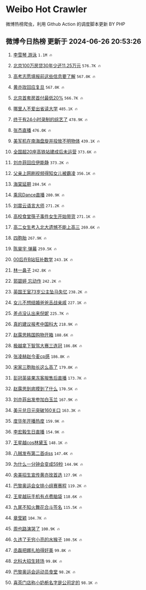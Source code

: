 # Weibo Hot Crawler 



微博热榜爬虫，利用 Github Action 的调度脚本更新 BY PHP 


## 微博今日热榜 更新于 2024-06-26 20:53:26 
1. [李雪琴 游泳](https://s.weibo.com/weibo?q=%E6%9D%8E%E9%9B%AA%E7%90%B4%20%E6%B8%B8%E6%B3%B3&t=31&band_rank=1&Refer=top) `1.1M 🔥` 

1. [北京100万房贷30年少还11.25万元](https://s.weibo.com/weibo?q=%23%E5%8C%97%E4%BA%AC100%E4%B8%87%E6%88%BF%E8%B4%B730%E5%B9%B4%E5%B0%91%E8%BF%9811.25%E4%B8%87%E5%85%83%23&t=31&band_rank=2&Refer=top) `576.7K 🔥` 

1. [高考志愿填报前这些信息要了解](https://s.weibo.com/weibo?q=%23%E9%AB%98%E8%80%83%E5%BF%97%E6%84%BF%E5%A1%AB%E6%8A%A5%E5%89%8D%E8%BF%99%E4%BA%9B%E4%BF%A1%E6%81%AF%E8%A6%81%E4%BA%86%E8%A7%A3%23&t=31&band_rank=3&Refer=top) `567.0K 🔥` 

1. [黄亦玫回应复旦](https://s.weibo.com/weibo?q=%23%E9%BB%84%E4%BA%A6%E7%8E%AB%E5%9B%9E%E5%BA%94%E5%A4%8D%E6%97%A6%23&t=31&band_rank=4&Refer=top) `567.0K 🔥` 

1. [北京首套房首付最低20%](https://s.weibo.com/weibo?q=%23%E5%8C%97%E4%BA%AC%E9%A6%96%E5%A5%97%E6%88%BF%E9%A6%96%E4%BB%98%E6%9C%80%E4%BD%8E20%25%23&t=31&band_rank=5&Refer=top) `566.7K 🔥` 

1. [哪里人不爱出省读大学](https://s.weibo.com/weibo?q=%23%E5%93%AA%E9%87%8C%E4%BA%BA%E4%B8%8D%E7%88%B1%E5%87%BA%E7%9C%81%E8%AF%BB%E5%A4%A7%E5%AD%A6%23&t=31&band_rank=6&Refer=top) `485.1K 🔥` 

1. [终于有24小时录制的综艺了](https://s.weibo.com/weibo?q=%23%E7%BB%88%E4%BA%8E%E6%9C%8924%E5%B0%8F%E6%97%B6%E5%BD%95%E5%88%B6%E7%9A%84%E7%BB%BC%E8%89%BA%E4%BA%86%23&t=31&band_rank=7&Refer=top) `478.9K 🔥` 

1. [张杰直播](https://s.weibo.com/weibo?q=%E5%BC%A0%E6%9D%B0%E7%9B%B4%E6%92%AD&t=31&band_rank=8&Refer=top) `476.0K 🔥` 

1. [美军机在南海盘旋并投放不明物体](https://s.weibo.com/weibo?q=%23%E7%BE%8E%E5%86%9B%E6%9C%BA%E5%9C%A8%E5%8D%97%E6%B5%B7%E7%9B%98%E6%97%8B%E5%B9%B6%E6%8A%95%E6%94%BE%E4%B8%8D%E6%98%8E%E7%89%A9%E4%BD%93%23&t=31&band_rank=9&Refer=top) `439.1K 🔥` 

1. [全国超20座高铁站建成后未运营](https://s.weibo.com/weibo?q=%23%E5%85%A8%E5%9B%BD%E8%B6%8520%E5%BA%A7%E9%AB%98%E9%93%81%E7%AB%99%E5%BB%BA%E6%88%90%E5%90%8E%E6%9C%AA%E8%BF%90%E8%90%A5%23&t=31&band_rank=10&Refer=top) `373.6K 🔥` 

1. [刘亦菲回应伊能静](https://s.weibo.com/weibo?q=%23%E5%88%98%E4%BA%A6%E8%8F%B2%E5%9B%9E%E5%BA%94%E4%BC%8A%E8%83%BD%E9%9D%99%23&t=31&band_rank=11&Refer=top) `373.2K 🔥` 

1. [父亲上网刷视频得知女儿被霸凌](https://s.weibo.com/weibo?q=%23%E7%88%B6%E4%BA%B2%E4%B8%8A%E7%BD%91%E5%88%B7%E8%A7%86%E9%A2%91%E5%BE%97%E7%9F%A5%E5%A5%B3%E5%84%BF%E8%A2%AB%E9%9C%B8%E5%87%8C%23&t=31&band_rank=12&Refer=top) `356.1K 🔥` 

1. [海棠延期](https://s.weibo.com/weibo?q=%E6%B5%B7%E6%A3%A0%E5%BB%B6%E6%9C%9F&t=31&band_rank=13&Refer=top) `284.5K 🔥` 

1. [乘风Dance直播](https://s.weibo.com/weibo?q=%23%E4%B9%98%E9%A3%8EDance%E7%9B%B4%E6%92%AD%23&t=31&band_rank=14&Refer=top) `280.9K 🔥` 

1. [刘震云语言大师](https://s.weibo.com/weibo?q=%23%E5%88%98%E9%9C%87%E4%BA%91%E8%AF%AD%E8%A8%80%E5%A4%A7%E5%B8%88%23&t=31&band_rank=15&Refer=top) `271.2K 🔥` 

1. [高校食堂筷子事件女生开始带货](https://s.weibo.com/weibo?q=%23%E9%AB%98%E6%A0%A1%E9%A3%9F%E5%A0%82%E7%AD%B7%E5%AD%90%E4%BA%8B%E4%BB%B6%E5%A5%B3%E7%94%9F%E5%BC%80%E5%A7%8B%E5%B8%A6%E8%B4%A7%23&t=31&band_rank=16&Refer=top) `271.1K 🔥` 

1. [高二女生考入北大遗憾不能上高三](https://s.weibo.com/weibo?q=%23%E9%AB%98%E4%BA%8C%E5%A5%B3%E7%94%9F%E8%80%83%E5%85%A5%E5%8C%97%E5%A4%A7%E9%81%97%E6%86%BE%E4%B8%8D%E8%83%BD%E4%B8%8A%E9%AB%98%E4%B8%89%23&t=31&band_rank=17&Refer=top) `269.6K 🔥` 

1. [四胞胎](https://s.weibo.com/weibo?q=%E5%9B%9B%E8%83%9E%E8%83%8E&t=31&band_rank=18&Refer=top) `267.9K 🔥` 

1. [陈昊宇 弹幕](https://s.weibo.com/weibo?q=%E9%99%88%E6%98%8A%E5%AE%87%20%E5%BC%B9%E5%B9%95&t=31&band_rank=19&Refer=top) `259.5K 🔥` 

1. [00后在B站狂补数学](https://s.weibo.com/weibo?q=%2300%E5%90%8E%E5%9C%A8B%E7%AB%99%E7%8B%82%E8%A1%A5%E6%95%B0%E5%AD%A6%23&t=31&band_rank=20&Refer=top) `243.1K 🔥` 

1. [林一鼻子](https://s.weibo.com/weibo?q=%E6%9E%97%E4%B8%80%E9%BC%BB%E5%AD%90&t=31&band_rank=21&Refer=top) `242.8K 🔥` 

1. [郭碧婷 忘动作](https://s.weibo.com/weibo?q=%E9%83%AD%E7%A2%A7%E5%A9%B7%20%E5%BF%98%E5%8A%A8%E4%BD%9C&t=31&band_rank=22&Refer=top) `242.2K 🔥` 

1. [英国王室73岁公主坠马失忆](https://s.weibo.com/weibo?q=%E8%8B%B1%E5%9B%BD%E7%8E%8B%E5%AE%A473%E5%B2%81%E5%85%AC%E4%B8%BB%E5%9D%A0%E9%A9%AC%E5%A4%B1%E5%BF%86&t=31&band_rank=23&Refer=top) `238.2K 🔥` 

1. [女儿不想结婚爸爸舌战亲戚](https://s.weibo.com/weibo?q=%23%E5%A5%B3%E5%84%BF%E4%B8%8D%E6%83%B3%E7%BB%93%E5%A9%9A%E7%88%B8%E7%88%B8%E8%88%8C%E6%88%98%E4%BA%B2%E6%88%9A%23&t=31&band_rank=24&Refer=top) `227.1K 🔥` 

1. [差点没认出来倪妮](https://s.weibo.com/weibo?q=%23%E5%B7%AE%E7%82%B9%E6%B2%A1%E8%AE%A4%E5%87%BA%E6%9D%A5%E5%80%AA%E5%A6%AE%23&t=31&band_rank=25&Refer=top) `225.7K 🔥` 

1. [真的建议报考中国科大](https://s.weibo.com/weibo?q=%23%E7%9C%9F%E7%9A%84%E5%BB%BA%E8%AE%AE%E6%8A%A5%E8%80%83%E4%B8%AD%E5%9B%BD%E7%A7%91%E5%A4%A7%23&t=31&band_rank=26&Refer=top) `218.9K 🔥` 

1. [赵露思韩国购物开箱](https://s.weibo.com/weibo?q=%23%E8%B5%B5%E9%9C%B2%E6%80%9D%E9%9F%A9%E5%9B%BD%E8%B4%AD%E7%89%A9%E5%BC%80%E7%AE%B1%23&t=31&band_rank=27&Refer=top) `188.6K 🔥` 

1. [极越拿下智驾大赛三连冠](https://s.weibo.com/weibo?q=%23%E6%9E%81%E8%B6%8A%E6%8B%BF%E4%B8%8B%E6%99%BA%E9%A9%BE%E5%A4%A7%E8%B5%9B%E4%B8%89%E8%BF%9E%E5%86%A0%23&t=31&band_rank=28&Refer=top) `186.8K 🔥` 

1. [张凌赫赵今麦cp感](https://s.weibo.com/weibo?q=%E5%BC%A0%E5%87%8C%E8%B5%AB%E8%B5%B5%E4%BB%8A%E9%BA%A6cp%E6%84%9F&t=31&band_rank=29&Refer=top) `186.8K 🔥` 

1. [宋家三胞胎长这么高了](https://s.weibo.com/weibo?q=%23%E5%AE%8B%E5%AE%B6%E4%B8%89%E8%83%9E%E8%83%8E%E9%95%BF%E8%BF%99%E4%B9%88%E9%AB%98%E4%BA%86%23&t=31&band_rank=30&Refer=top) `179.0K 🔥` 

1. [彭冠英装果冻客服售后直播](https://s.weibo.com/weibo?q=%E5%BD%AD%E5%86%A0%E8%8B%B1%E8%A3%85%E6%9E%9C%E5%86%BB%E5%AE%A2%E6%9C%8D%E5%94%AE%E5%90%8E%E7%9B%B4%E6%92%AD&t=31&band_rank=31&Refer=top) `173.7K 🔥` 

1. [赵露思到底摸到了什么](https://s.weibo.com/weibo?q=%E8%B5%B5%E9%9C%B2%E6%80%9D%E5%88%B0%E5%BA%95%E6%91%B8%E5%88%B0%E4%BA%86%E4%BB%80%E4%B9%88&t=31&band_rank=32&Refer=top) `170.5K 🔥` 

1. [刘亦菲出发参加白玉兰](https://s.weibo.com/weibo?q=%23%E5%88%98%E4%BA%A6%E8%8F%B2%E5%87%BA%E5%8F%91%E5%8F%82%E5%8A%A0%E7%99%BD%E7%8E%89%E5%85%B0%23&t=31&band_rank=33&Refer=top) `167.9K 🔥` 

1. [美元兑日元突破160关口](https://s.weibo.com/weibo?q=%23%E7%BE%8E%E5%85%83%E5%85%91%E6%97%A5%E5%85%83%E7%AA%81%E7%A0%B4160%E5%85%B3%E5%8F%A3%23&t=31&band_rank=34&Refer=top) `163.3K 🔥` 

1. [度华年开播热度](https://s.weibo.com/weibo?q=%23%E5%BA%A6%E5%8D%8E%E5%B9%B4%E5%BC%80%E6%92%AD%E7%83%AD%E5%BA%A6%23&t=31&band_rank=35&Refer=top) `159.9K 🔥` 

1. [李宏毅生日直播](https://s.weibo.com/weibo?q=%E6%9D%8E%E5%AE%8F%E6%AF%85%E7%94%9F%E6%97%A5%E7%9B%B4%E6%92%AD&t=31&band_rank=36&Refer=top) `154.9K 🔥` 

1. [王星越cos林黛玉](https://s.weibo.com/weibo?q=%23%E7%8E%8B%E6%98%9F%E8%B6%8Acos%E6%9E%97%E9%BB%9B%E7%8E%89%23&t=31&band_rank=37&Refer=top) `148.1K 🔥` 

1. [八贼发布第二首diss](https://s.weibo.com/weibo?q=%E5%85%AB%E8%B4%BC%E5%8F%91%E5%B8%83%E7%AC%AC%E4%BA%8C%E9%A6%96diss&t=31&band_rank=38&Refer=top) `147.4K 🔥` 

1. [为什么一分钟会变成59秒](https://s.weibo.com/weibo?q=%23%E4%B8%BA%E4%BB%80%E4%B9%88%E4%B8%80%E5%88%86%E9%92%9F%E4%BC%9A%E5%8F%98%E6%88%9059%E7%A7%92%23&t=31&band_rank=39&Refer=top) `144.9K 🔥` 

1. [央美招生宣传黄亦玫首选](https://s.weibo.com/weibo?q=%23%E5%A4%AE%E7%BE%8E%E6%8B%9B%E7%94%9F%E5%AE%A3%E4%BC%A0%E9%BB%84%E4%BA%A6%E7%8E%AB%E9%A6%96%E9%80%89%23&t=31&band_rank=40&Refer=top) `127.9K 🔥` 

1. [巴黎奥运会女排小组赛赛程](https://s.weibo.com/weibo?q=%23%E5%B7%B4%E9%BB%8E%E5%A5%A5%E8%BF%90%E4%BC%9A%E5%A5%B3%E6%8E%92%E5%B0%8F%E7%BB%84%E8%B5%9B%E8%B5%9B%E7%A8%8B%23&t=31&band_rank=41&Refer=top) `119.2K 🔥` 

1. [王星越玩手机有点费脑袋](https://s.weibo.com/weibo?q=%23%E7%8E%8B%E6%98%9F%E8%B6%8A%E7%8E%A9%E6%89%8B%E6%9C%BA%E6%9C%89%E7%82%B9%E8%B4%B9%E8%84%91%E8%A2%8B%23&t=31&band_rank=42&Refer=top) `118.6K 🔥` 

1. [九尾不知火舞花合斗签名](https://s.weibo.com/weibo?q=%23%E4%B9%9D%E5%B0%BE%E4%B8%8D%E7%9F%A5%E7%81%AB%E8%88%9E%E8%8A%B1%E5%90%88%E6%96%97%E7%AD%BE%E5%90%8D%23&t=31&band_rank=43&Refer=top) `115.5K 🔥` 

1. [章莹颖](https://s.weibo.com/weibo?q=%E7%AB%A0%E8%8E%B9%E9%A2%96&t=31&band_rank=44&Refer=top) `104.7K 🔥` 

1. [周也路演哭了](https://s.weibo.com/weibo?q=%E5%91%A8%E4%B9%9F%E8%B7%AF%E6%BC%94%E5%93%AD%E4%BA%86&t=31&band_rank=45&Refer=top) `100.9K 🔥` 

1. [久违了无穷小亮的水猴子](https://s.weibo.com/weibo?q=%23%E4%B9%85%E8%BF%9D%E4%BA%86%E6%97%A0%E7%A9%B7%E5%B0%8F%E4%BA%AE%E7%9A%84%E6%B0%B4%E7%8C%B4%E5%AD%90%23&t=31&band_rank=46&Refer=top) `100.5K 🔥` 

1. [丞磊把娜扎拍得好美](https://s.weibo.com/weibo?q=%23%E4%B8%9E%E7%A3%8A%E6%8A%8A%E5%A8%9C%E6%89%8E%E6%8B%8D%E5%BE%97%E5%A5%BD%E7%BE%8E%23&t=31&band_rank=47&Refer=top) `99.8K 🔥` 

1. [北科大招生转场](https://s.weibo.com/weibo?q=%23%E5%8C%97%E7%A7%91%E5%A4%A7%E6%8B%9B%E7%94%9F%E8%BD%AC%E5%9C%BA%23&t=31&band_rank=48&Refer=top) `99.8K 🔥` 

1. [巴黎奥运会运动员食堂](https://s.weibo.com/weibo?q=%23%E5%B7%B4%E9%BB%8E%E5%A5%A5%E8%BF%90%E4%BC%9A%E8%BF%90%E5%8A%A8%E5%91%98%E9%A3%9F%E5%A0%82%23&t=31&band_rank=49&Refer=top) `98.2K 🔥` 

1. [喜茶门店称小奶栀名字是公司定的](https://s.weibo.com/weibo?q=%23%E5%96%9C%E8%8C%B6%E9%97%A8%E5%BA%97%E7%A7%B0%E5%B0%8F%E5%A5%B6%E6%A0%80%E5%90%8D%E5%AD%97%E6%98%AF%E5%85%AC%E5%8F%B8%E5%AE%9A%E7%9A%84%23&t=31&band_rank=50&Refer=top) `98.1K 🔥` 

